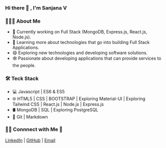  ### Hi there 👋 , I'm Sanjana V

<!--
**sanjana19991118/sanjana19991118** is a ✨ _special_ ✨ repository because its `README.md` (this file) appears on your GitHub profile.

Here are some ideas to get you started:

- 🔭 I’m currently working on ...
- 🌱 I’m currently learning ...
- 👯 I’m looking to collaborate on ...
- 🤔 I’m looking for help with ...
- 💬 Ask me about ...
- 📫 How to reach me: ...
- 😄 Pronouns: ...
- ⚡ Fun fact: ...
-->
###  👨🏻‍💻 About Me 

- 🔭 Currently working on Full Stack (MongoDB, Express.js, React.js, Node.js).
- 🌱 Learning more about technologies that go into building Full Stack Applications.
- 😄 Exploring new technologies and developing software solutions.
- 🕸️ Passionate about developing applications that can provide services to the people.


###  🛠 Teck Stack 
-  💻 Javascript | ES6 & ES5
-  🌐 HTML5 | CSS | BOOTSTRAP | Exploring Material-UI | Exploring Tailwind CSS | React.js | Node.js | Express.js
-  🛢  MongoDB | SQL | Exploring PostgreSQL
-  🔧  Git | Markdown

### 🤝🏻 Connnect with Me 🔗


[LinkedIn](https://www.linkedin.com/in/sanjana-v-9857641a8) |
[GitHub](https://github.com/sanjana19991118) |
[Email](sanjanav1899@gmail.com)
